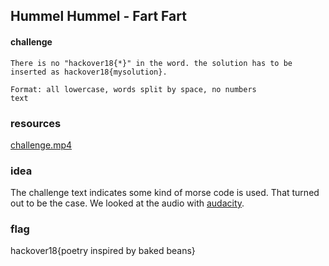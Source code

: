 
## Hummel Hummel - Fart Fart
#### challenge
```
There is no "hackover18{*}" in the word. the solution has to be inserted as hackover18{mysolution}.

Format: all lowercase, words split by space, no numbers
text
```

### resources
[challenge.mp4](challenge.mp4)

### idea
The challenge text indicates some kind of morse code is used. That turned out to be the case.
We looked at the audio with [audacity](https://www.audacityteam.org/).

### flag
hackover18{poetry inspired by baked beans}
